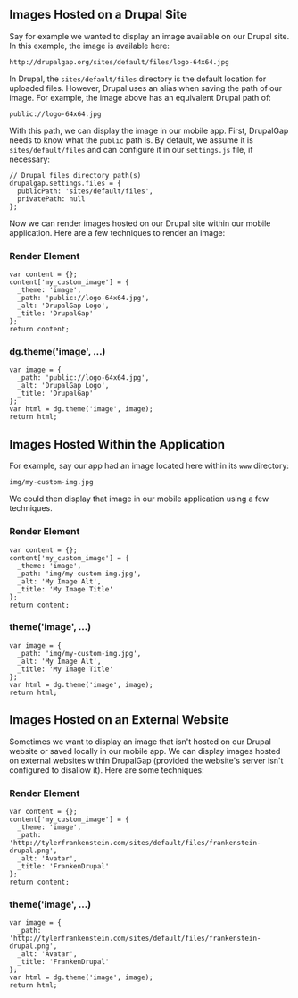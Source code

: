 ## Images Hosted on a Drupal Site

Say for example we wanted to display an image available on our Drupal site. In this example, the image is available here:

`http://drupalgap.org/sites/default/files/logo-64x64.jpg`

In Drupal, the `sites/default/files` directory is the default location for uploaded files. However, Drupal uses an alias when saving the path of our image. For example, the image above has an equivalent Drupal path of:

`public://logo-64x64.jpg`

With this path, we can display the image in our mobile app. First, DrupalGap needs to know what the `public` path is. By default, we assume it is `sites/default/files` and can configure it in our `settings.js` file, if necessary:

```
// Drupal files directory path(s)
drupalgap.settings.files = {
  publicPath: 'sites/default/files',
  privatePath: null
};
```

Now we can render images hosted on our Drupal site within our mobile application. Here are a few techniques to render an image:

### Render Element

```
var content = {};
content['my_custom_image'] = {
  _theme: 'image',
  _path: 'public://logo-64x64.jpg',
  _alt: 'DrupalGap Logo',
  _title: 'DrupalGap'
};
return content;
```

### dg.theme('image', ...)

```
var image = {
  _path: 'public://logo-64x64.jpg',
  _alt: 'DrupalGap Logo',
  _title: 'DrupalGap'
};
var html = dg.theme('image', image);
return html;
```

## Images Hosted Within the Application

For example, say our app had an image located here within its `www` directory:

`img/my-custom-img.jpg`

We could then display that image in our mobile application using a few techniques.

### Render Element

```
var content = {};
content['my_custom_image'] = {
  _theme: 'image',
  _path: 'img/my-custom-img.jpg',
  _alt: 'My Image Alt',
  _title: 'My Image Title'
};
return content;
```

### theme('image', ...)

```
var image = {
  _path: 'img/my-custom-img.jpg',
  _alt: 'My Image Alt',
  _title: 'My Image Title'
};
var html = dg.theme('image', image);
return html;
```

## Images Hosted on an External Website

Sometimes we want to display an image that isn't hosted on our Drupal website or saved locally in our mobile app. We can display images hosted on external websites within DrupalGap (provided the website's server isn't configured to disallow it). Here are some techniques:

### Render Element

```
var content = {};
content['my_custom_image'] = {
  _theme: 'image',
  _path: 'http://tylerfrankenstein.com/sites/default/files/frankenstein-drupal.png',
  _alt: 'Avatar',
  _title: 'FrankenDrupal'
};
return content;
```

### theme('image', ...)

```
var image = {
  _path: 'http://tylerfrankenstein.com/sites/default/files/frankenstein-drupal.png',
  _alt: 'Avatar',
  _title: 'FrankenDrupal'
};
var html = dg.theme('image', image);
return html;
```
